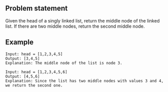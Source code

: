 ## Problem statement
Given the head of a singly linked list, return the middle node of the linked list.
If there are two middle nodes, return the second middle node.

## Example
```
Input: head = [1,2,3,4,5]
Output: [3,4,5]
Explanation: The middle node of the list is node 3.
```
```
Input: head = [1,2,3,4,5,6]
Output: [4,5,6]
Explanation: Since the list has two middle nodes with values 3 and 4, we return the second one.
```

